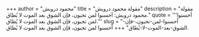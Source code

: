 +++
author = "محمود درويش"
title = "مقولة محمود درويش"
description = "مقولة محمود درويش: أحسنوا لمن تحبون، فإن الشوق بعد الموت لا يُطاق."
quote = '''أحسنوا لمن تحبون، فإن الشوق بعد الموت لا يُطاق.'''
slug = "أحسنوا-لمن-تحبون،-فإن-الشوق-بعد-الموت-لا-يُطاق"
+++
أحسنوا لمن تحبون، فإن الشوق بعد الموت لا يُطاق.
